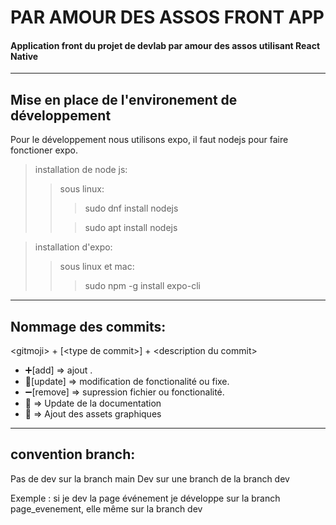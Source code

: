 # PAR AMOUR DES ASSOS FRONT APP
#### Application front du projet de devlab par amour des assos utilisant React Native


___
## Mise en place de l'environement de développement
Pour le développement nous utilisons expo, il faut nodejs pour faire fonctioner expo.

> installation de node js:
>> sous linux: 
>>>sudo dnf install nodejs
>>
>>>sudo apt install nodejs 


> installation d'expo:
>> sous linux et mac:
>>>sudo npm -g install expo-cli  


___

## Nommage des commits:

\<gitmoji\> + [\<type de commit\>] + \<description du commit\>

* :heavy_plus_sign:[add] => ajout .
* :hammer:[update] => modification de fonctionalité ou fixe.
* :heavy_minus_sign:[remove] => supression fichier ou fonctionalité.
* :memo: => Update de la documentation
* :bento: => Ajout des assets graphiques

___

## convention branch:

Pas de dev sur la branch main
Dev sur une branch de la branch dev 

Exemple : si je dev la page événement je développe sur la branch page_evenement, elle même sur la branch dev
